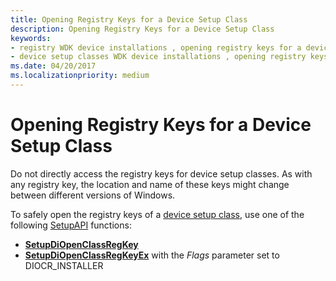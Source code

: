 ```yaml
---
title: Opening Registry Keys for a Device Setup Class
description: Opening Registry Keys for a Device Setup Class
keywords:
- registry WDK device installations , opening registry keys for a device setup class
- device setup classes WDK device installations , opening registry keys
ms.date: 04/20/2017
ms.localizationpriority: medium
---
```


# Opening Registry Keys for a Device Setup Class


Do not directly access the registry keys for device setup classes. As with any registry key, the location and name of these keys might change between different versions of Windows.

To safely open the registry keys of a [device setup class](./overview-of-device-setup-classes.md), use one of the following [SetupAPI](setupapi.md) functions:

-   [**SetupDiOpenClassRegKey**](/windows/win32/api/setupapi/nf-setupapi-setupdiopenclassregkey)
-   [**SetupDiOpenClassRegKeyEx**](/windows/win32/api/setupapi/nf-setupapi-setupdiopenclassregkeyexa) with the *Flags* parameter set to DIOCR_INSTALLER

 

